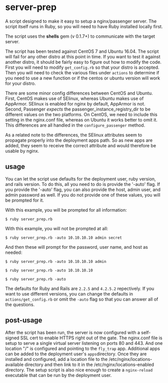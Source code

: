 # server-prep

A script designed to make it easy to setup a nginx/passenger server.
The script itself runs in Ruby, so you will need to have Ruby installed locally first.

The script uses the **shells** gem (v 0.1.7+) to communicate with the target server.

The script has been tested against CentOS 7 and Ubuntu 16.04.  The script will fail for any other
distro at this point in time.  If you want to test it against another distro, it should be fairly
easy to figure out how to modify the code.  First you will need to modify `get_config.rb` so that
your distro is accepted.  Then you will need to check the various files under `actions` to determine
if you need to use a new function or if the centos or ubuntu version will work for your distro.

There are some minor config differences between CentOS and Ubuntu.  First, CentOS makes use of SElinux, 
whereas Ubuntu makes use of AppArmor.  SElinux is enabled for nginx by default, AppArmor is not.
Second, Passenger _expects_ the passenger_instance_registry_dir to be different values on the two
platforms.  On CentOS, we need to include this setting in the nginx.conf file, whereas on Ubuntu
it works better to omit it.  This differences are all handled in the `configure_passenger` method.

As a related note to the differences, the SElinux attributes seem to propagate properly into the 
deployment apps path.  So as new apps are added, they seem to receive the correct attribute and
would therefore be usable by nginx.


## usage

You can let the script use defaults for the deployment user, ruby version, and rails version.
To do this, all you need to do is provide the '-auto' flag.  If you provide the '-auto' flag,
you can also provide the host, admin user, and admin password as well.  If you do not provide
one of these values, you will be prompted for it.

With this example, you will be prompted for all information:

`$ ruby server_prep.rb`

With this example, you will not be prompted at all:

`$ ruby server_prep.rb -auto 10.10.10.10 admin secret`

And then these will prompt for the password, user name, and host as needed:

`$ ruby server_prep.rb -auto 10.10.10.10 admin`

`$ ruby server_prep.rb -auto 10.10.10.10`

`$ ruby server_prep.rb -auto`

The defaults for Ruby and Rails are `2.2.5` and `4.2.5.2` repectively.  If you want to use different
versions, you can change the defaults in `actions/get_config.rb` or omit the `-auto` flag so that you
can answer all of the questions.


## post-usage

After the script has been run, the server is now configured with a self-signed SSL cert to enable HTTPS
right out of the gate.  The nginx.conf file is setup to serve a single virtual server listening on ports
80 and 443.  And one location "/" is configured and pointing to the `fly_trap` app.  Additional apps can
be added to the deployment user's `apps`directory.  Once they are installed and configured, add a location
file to the /etc/nginx/locations-available directory and then link to it in the 
/etc/nginx/locations-enabled directory.  The setup script is also nice enough to create a `nginx-reload`
executable that can be run by the deployment user.